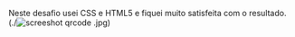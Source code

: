 Neste desafio usei CSS e HTML5 e fiquei muito satisfeita com o resultado. 
(./![screeshot qrcode](https://user-images.githubusercontent.com/109638945/222746783-323ff380-8b0d-4693-8073-856e6c11469f.jpg)
.jpg)



